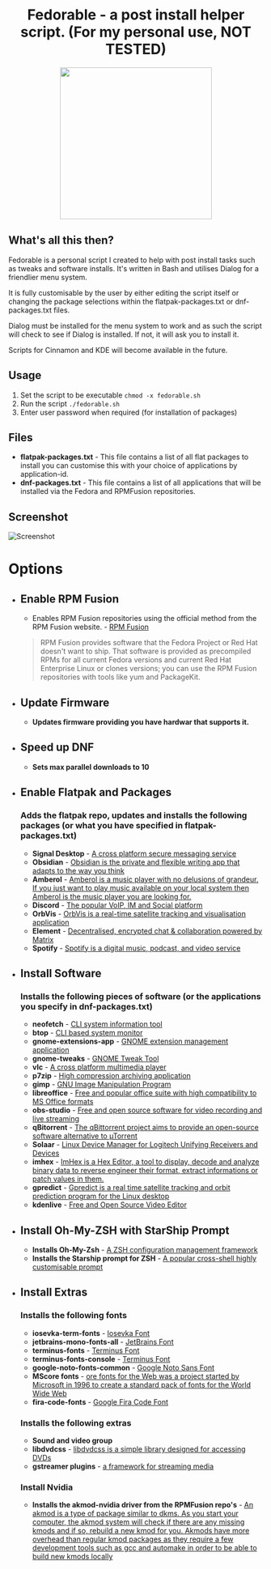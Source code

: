 <h1 align="center">
  Fedorable - a post install helper script. (For my personal use, NOT TESTED)
</h1>
<p align="center">
  <img width="300" height="300" src="logo.png">
</p>

## What's all this then?

Fedorable is a personal script I created to help with post install tasks such as tweaks and software installs. It's written in Bash and utilises Dialog for a friendlier menu system. 

It is fully customisable by the user by either editing the script itself or changing the package selections within the flatpak-packages.txt or dnf-packages.txt files.

Dialog must be installed for the menu system to work and as such the script will check to see if Dialog is installed. If not, it will ask you to install it.

Scripts for Cinnamon and KDE will become available in the future.

## Usage
1. Set the script to be executable `chmod -x fedorable.sh`
2. Run the script `./fedorable.sh`
3. Enter user password when required (for installation of packages)

## Files

- **flatpak-packages.txt** - This file contains a list of all flat packages to install you can customise this with your choice of applications by application-id.
- **dnf-packages.txt** - This file contains a list of all applications that will be installed via the Fedora and RPMFusion repositories.

## Screenshot
![Screenshot](screenshot.png)
# Options

- ## Enable RPM Fusion
  - Enables RPM Fusion repositories using the official method from the RPM Fusion website. - [RPM Fusion](https://rpmfusion.org)
  > RPM Fusion provides software that the Fedora Project or Red Hat doesn't want to ship. That software is provided as precompiled RPMs for all current Fedora versions and current Red Hat Enterprise Linux or clones versions; you can use the RPM Fusion repositories with tools like yum and PackageKit.
- ## Update Firmware
  - **Updates firmware providing you have hardwar that supports it.**
- ## Speed up DNF
  - **Sets max parallel downloads to 10**
- ## Enable Flatpak and Packages
  ### Adds the flatpak repo, updates and installs the following packages (or what you have specified in flatpak-packages.txt)
  - **Signal Desktop** - [A cross platform secure messaging service](https://signal.org/en/download/)
  - **Obsidian** - [Obsidian is the private and flexible writing app that adapts to the way you think](https://obsidian.md/)
  - **Amberol** - [Amberol is a music player with no delusions of grandeur. If you just want to play music available on your local system then Amberol is the music player you are looking for.](https://apps.gnome.org/en-GB/Amberol/)
  - **Discord** - [The popular VoIP, IM and Social platform](https://discord.com)
  - **OrbVis** - [OrbVis is a real-time satellite tracking and visualisation application](https://github.com/wojciech-graj/OrbVis)
  - **Element** - [Decentralised, encrypted chat & collaboration powered by Matrix](https://element.io/)
  - **Spotify** - [Spotify is a digital music, podcast, and video service](https://spotify.com)
- ## Install Software
  ### Installs the following pieces of software (or the applications you specify in dnf-packages.txt)
    - **neofetch** - [CLI system information tool](http://www.figlet.org/)
    - **btop** - [CLI based system monitor](https://github.com/aristocratos/btop)
    - **gnome-extensions-app** - [GNOME extension management application](https://gitlab.gnome.org/GNOME/gnome-tweaks)
    - **gnome-tweaks** - [GNOME Tweak Tool](https://github.com/GNOME/gnome-tweaks)
    - **vlc**  - [A cross platform multimedia player](https://www.videolan.org/)
    - **p7zip** - [High compression archiving application](https://p7zip.sourceforge.net/)
    - **gimp** - [GNU Image Manipulation Program](https://gimp.org)
    - **libreoffice** - [Free and popular office suite with high compatibility to MS Office formats](https://www.libreoffice.org/)
    - **obs-studio** - [Free and open source software for video recording and live streaming](https://obsproject.com/)
    - **qBitorrent** - [The qBittorrent project aims to provide an open-source software alternative to µTorrent](https://www.qbittorrent.org/)
    - **Solaar** - [Linux Device Manager for Logitech Unifying Receivers and Devices](https://pwr-solaar.github.io/Solaar/)
    - **imhex** - [ImHex is a Hex Editor, a tool to display, decode and analyze binary data to reverse engineer their format, extract informations or patch values in them.](https://imhex.werwolv.net/)
    - **gpredict** - [Gpredict is a real time satellite tracking and orbit prediction program for the Linux desktop](https://github.com/csete/gpredict)
    - **kdenlive** - [Free and Open Source Video Editor](https://kdenlive.org/en/)
- ## Install Oh-My-ZSH with StarShip Prompt
  - **Installs Oh-My-Zsh** - [A ZSH configuration management framework](https://ohmyz.sh/)
  - **Installs the Starship prompt for ZSH** - [A popular cross-shell highly customisable prompt](https://starship.rs/)
  
- ## Install Extras
  ### Installs the following fonts
    - **iosevka-term-fonts** - [Iosevka Font](https://github.com/be5invis/Iosevka)
    - **jetbrains-mono-fonts-all** - [JetBrains Font](https://www.jetbrains.com/lp/mono/)
    - **terminus-fonts** - [Terminus Font](https://terminus-font.sourceforge.net/)
    - **terminus-fonts-console** - [Terminus Font](https://terminus-font.sourceforge.net/)
    - **google-noto-fonts-common** - [Google Noto Sans Font](https://fonts.google.com/noto/specimen/Noto+Sans)
    - **MScore fonts** - [ore fonts for the Web was a project started by Microsoft in 1996 to create a standard pack of fonts for the World Wide Web](https://mscorefonts2.sourceforge.net/)
    - **fira-code-fonts** - [Google Fira Code Font](https://fonts.google.com/specimen/Fira+Code)
  ### Installs the following extras
    - **Sound and video group**
    - **libdvdcss** - [libdvdcss is a simple library designed for accessing DVDs](https://videolan.videolan.me/libdvdcss/)
    - **gstreamer plugins** - [a framework for streaming media](https://github.com/GStreamer/gstreamer)
  ### Install Nvidia
    - **Installs the akmod-nvidia driver from the RPMFusion repo's** - [An akmod is a type of package similar to dkms. As you start your computer, the akmod system will check if there are any missing kmods and if so, rebuild a new kmod for you. Akmods have more overhead than regular kmod packages as they require a few development tools such as gcc and automake in order to be able to build new kmods locally](https://rpmfusion.org/Howto/NVIDIA#Akmods)
